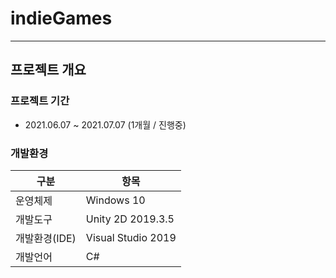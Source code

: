 # indieGames
------
## 프로젝트 개요

### 프로젝트 기간

* 2021.06.07 ~ 2021.07.07 (1개월 / 진행중)

### 개발환경

| 구분 | 항목 |
| ------ | ------ |
| 운영체제 | Windows 10 |
| 개발도구 | Unity 2D 2019.3.5 |
| 개발환경(IDE) | Visual Studio 2019 |
| 개발언어 | C# |

